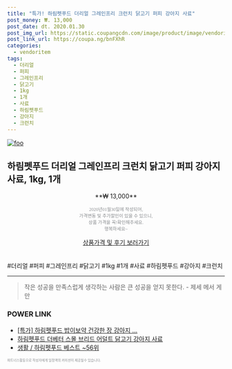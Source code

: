 ```yaml
--- 
title: "특가! 하림펫푸드 더리얼 그레인프리 크런치 닭고기 퍼피 강아지 사료" 
post_money: ₩. 13,000 
post_date: dt. 2020.01.30 
post_img_url: https://static.coupangcdn.com/image/product/image/vendoritem/2019/07/11/3508986003/b288135f-2405-4334-b319-5b7b4d24c445.jpg 
post_link_url: https://coupa.ng/bnFXhR 
categories: 
  - vendoritem 
tags: 
  - 더리얼 
  - 퍼피 
  - 그레인프리 
  - 닭고기 
  - 1kg 
  - 1개 
  - 사료 
  - 하림펫푸드 
  - 강아지 
  - 크런치 
--- 
```

[![foo](https://static.coupangcdn.com/image/product/image/vendoritem/2019/07/11/3508986003/b288135f-2405-4334-b319-5b7b4d24c445.jpg)](https://coupa.ng/bnFXhR) 

## 하림펫푸드 더리얼 그레인프리 크런치 닭고기 퍼피 강아지 사료, 1kg, 1개 
<p style="text-align: center;">**₩ 13,000**</p> 
<p style="text-align: center;"><span style="color: #898c8f; font-family: Georgia,Times,serif; font-size: 0.75em;">2020년01월30일에 작성되어, <br>가격변동 및 추가할인이 있을 수 있으니,<br> 상품 가격을 꼭!확인해주세요.<br>행복하세요~</span> 
</p>	 
<div markdown="0" style="text-align: center;"><a href="https://coupa.ng/bnFXhR" class="btn btn--success">상품가격 및 후기 보러가기</a></div> 
<br><br> 
  #더리얼 #퍼피 #그레인프리 #닭고기 #1kg #1개 #사료 #하림펫푸드 #강아지 #크런치 
<hr> 

> 작은 성공을 만족스럽게 생각하는 사람은 큰 성공을 얻지 못한다. - 제세 메서 게만 


### POWER LINK

* <a href="https://blog.naver.com/sakai111/221790745330" target="_blank">[특가] 하림펫푸드 밥이보약 건강한 장 강아지 ...</a>
* <a href="https://blog.naver.com/fasyy4321/221789093044" target="_blank">하림펫푸드 더베터 스몰 브리드 어덜트 닭고기 강아지 사료</a>
* <a href="https://blog.naver.com/santokki14/221787148249" target="_blank">생활 / 하림펫푸드 베스트 ~56위</a>

<span style="color: #898c8f; font-family: Georgia,Times,serif; font-size: 0.55em;">파트너스활동으로 작성자에게 일정액의 커미션이 제공될수 있습니다.</span> 
